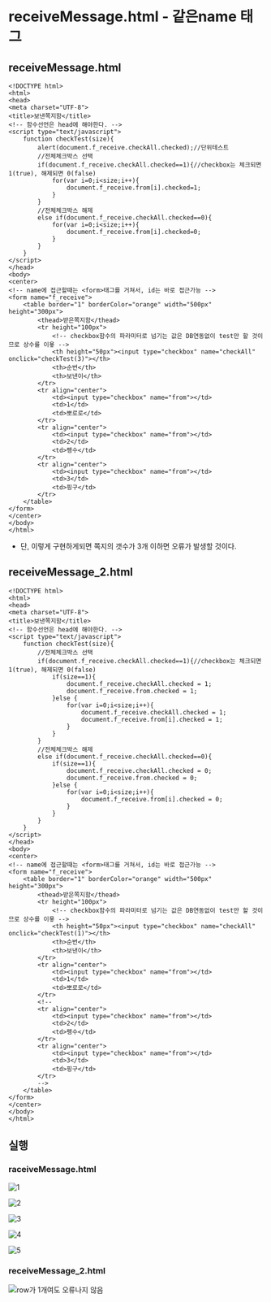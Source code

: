 # receiveMessage.html - 같은name 태그

## receiveMessage.html

```markup
<!DOCTYPE html>
<html>
<head>
<meta charset="UTF-8">
<title>보낸쪽지함</title>
<!-- 함수선언은 head에 해야한다. -->
<script type="text/javascript">
	function checkTest(size){
		alert(document.f_receive.checkAll.checked);//단위테스트
		//전체체크박스 선택
		if(document.f_receive.checkAll.checked==1){//checkbox는 체크되면 1(true), 해제되면 0(false)
			for(var i=0;i<size;i++){
				document.f_receive.from[i].checked=1;
			}
		}
		//전체체크박스 해제
		else if(document.f_receive.checkAll.checked==0){
			for(var i=0;i<size;i++){
				document.f_receive.from[i].checked=0;
			}
		}
	}
</script>
</head>
<body>
<center>
<!-- name에 접근할때는 <form>태그를 거쳐서, id는 바로 접근가능 -->
<form name="f_receive">
	<table border="1" borderColor="orange" width="500px" height="300px">
		<thead>받은쪽지함</thead>
		<tr height="100px">
		    <!-- checkbox함수의 파라미터로 넘기는 값은 DB연동없이 test만 할 것이므로 상수를 이욯 -->
			<th height="50px"><input type="checkbox" name="checkAll" onclick="checkTest(3)"></th>
			<th>순번</th>
			<th>보낸이</th>
		</tr>
		<tr align="center">
			<td><input type="checkbox" name="from"></td>
			<td>1</td>
			<td>뽀로로</td>
		</tr>
		<tr align="center">
			<td><input type="checkbox" name="from"></td>
			<td>2</td>
			<td>펭수</td>
		</tr>
		<tr align="center">
			<td><input type="checkbox" name="from"></td>
			<td>3</td>
			<td>핑구</td>
		</tr>
	</table>
</form>
</center>
</body>
</html>
```

* 단, 이렇게 구현하게되면 쪽지의 갯수가 3개 이하면 오류가 발생할 것이다.

## receiveMessage\_2.html

```markup
<!DOCTYPE html>
<html>
<head>
<meta charset="UTF-8">
<title>보낸쪽지함</title>
<!-- 함수선언은 head에 해야한다. -->
<script type="text/javascript">
	function checkTest(size){
		//전체체크박스 선택
		if(document.f_receive.checkAll.checked==1){//checkbox는 체크되면 1(true), 해제되면 0(false)
			if(size==1){
				document.f_receive.checkAll.checked = 1;
				document.f_receive.from.checked = 1;
			}else {
				for(var i=0;i<size;i++){
					document.f_receive.checkAll.checked = 1;
					document.f_receive.from[i].checked = 1;
				}
			}
		}
		//전체체크박스 해제
		else if(document.f_receive.checkAll.checked==0){
			if(size==1){
				document.f_receive.checkAll.checked = 0;
				document.f_receive.from.checked = 0;
			}else {
				for(var i=0;i<size;i++){
					document.f_receive.from[i].checked = 0;
				}
			}
		}
	}
</script>
</head>
<body>
<center>
<!-- name에 접근할때는 <form>태그를 거쳐서, id는 바로 접근가능 -->
<form name="f_receive">
	<table border="1" borderColor="orange" width="500px" height="300px">
		<thead>받은쪽지함</thead>
		<tr height="100px">
		    <!-- checkbox함수의 파라미터로 넘기는 값은 DB연동없이 test만 할 것이므로 상수를 이욯 -->
			<th height="50px"><input type="checkbox" name="checkAll" onclick="checkTest(1)"></th>
			<th>순번</th>
			<th>보낸이</th>
		</tr>
		<tr align="center">
			<td><input type="checkbox" name="from"></td>
			<td>1</td>
			<td>뽀로로</td>
		</tr>
		<!-- 
		<tr align="center">
			<td><input type="checkbox" name="from"></td>
			<td>2</td>
			<td>펭수</td>
		</tr>
		<tr align="center">
			<td><input type="checkbox" name="from"></td>
			<td>3</td>
			<td>핑구</td>
		</tr>
		-->
	</table>
</form>
</center>
</body>
</html>
```

## 실행

###  raceiveMessage.html

![1](../../../.gitbook/assets/1%20%2836%29.png)

![2](../../../.gitbook/assets/2%20%2826%29.png)

![3](../../../.gitbook/assets/3%20%2822%29.png)

![4](../../../.gitbook/assets/4%20%2817%29.png)

![5](../../../.gitbook/assets/5%20%2812%29.png)

### receiveMessage\_2.html

![row&#xAC00; 1&#xAC1C;&#xC5EC;&#xB3C4; &#xC624;&#xB958;&#xB098;&#xC9C0; &#xC54A;&#xC74C;](../../../.gitbook/assets/1%20%2844%29.png)

